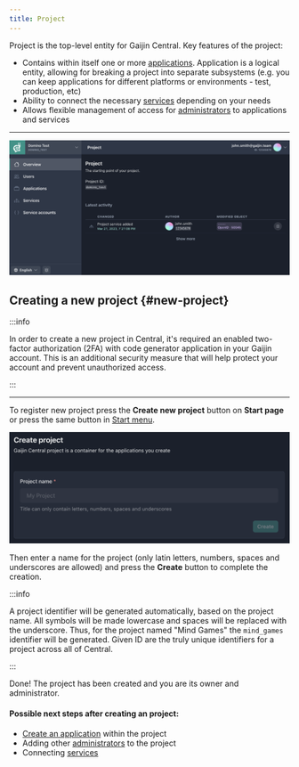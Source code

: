 ```yaml
---
title: Project
---
```


Project is the top-level entity for Gaijin Central. Key features of the project:

- Contains within itself one or more [applications](applications.md). Application is a logical entity, allowing for breaking a project into separate subsystems (e.g. you can keep applications for different platforms or environments - test, production, etc)
- Ability to connect the necessary [services](services.md) depending on your needs
- Allows flexible management of access for [administrators](project-administrators.md) to applications and services

---

![Project menu](./assets/project-page.png)

## Creating a new project {#new-project}

:::info

In order to create a new project in Central, it's required an enabled two-factor authorization (2FA) with code generator application in your Gaijin account. This is an additional security measure that will help protect your account and prevent unauthorized access.

:::

---

To register new project press the **Create new project** button on **Start page** or press the same button in [Start menu](getting-started.md#start-menu).

![Creating a new project](./assets/project-new.png)

Then enter a name for the project (only latin letters, numbers, spaces and underscores are allowed) and press the **Create** button to complete the creation.

:::info

A project identifier will be generated automatically, based on the project name. All symbols will be made lowercase and spaces will be replaced with the underscore. Thus, for the project named "Mind Games" the `mind_games` identifier will be generated. Given ID are the truly unique identifiers for a project across all of Central.

:::

Done! The project has been created and you are its owner and administrator.

#### Possible next steps after creating an project:

- [Create an application](applications.md#creating-a-new-application) within the project
- Adding other [administrators](project-administrators.md) to the project
- Connecting [services](services.md)
